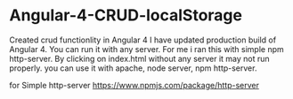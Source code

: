 # Angular-4-CRUD-localStorage
Created crud functionlity in Angular 4
I have updated production build of Angular 4.
You can run it with any server. For me i ran this with simple npm http-server.
By clicking on index.html without any server it may not run properly. you can use it with apache, node server, npm http-server.

for Simple http-server
https://www.npmjs.com/package/http-server
